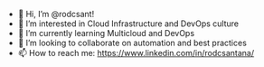 - 👋 Hi, I’m @rodcsant!
- 👀 I’m interested in Cloud Infrastructure and DevOps culture
- 🌱 I’m currently learning Multicloud and DevOps
- 💞️ I’m looking to collaborate on automation and best practices
- 📫 How to reach me: https://www.linkedin.com/in/rodcsantana/

<!---
rodcsant/rodcsant is a ✨ special ✨ repository because its `README.md` (this file) appears on your GitHub profile.
You can click the Preview link to take a look at your changes.
--->
